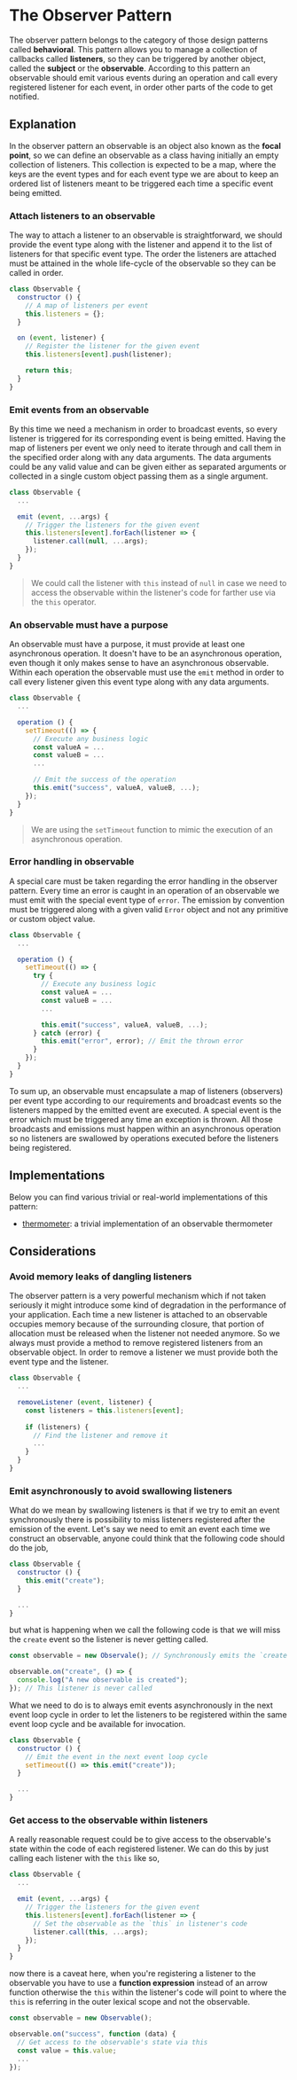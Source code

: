 # The Observer Pattern #

The observer pattern belongs to the category of those design patterns called **behavioral**. This pattern allows you to manage a collection of callbacks called **listeners**, so they can be triggered by another object, called the **subject** or the **observable**. According to this pattern an observable should emit various events during an operation and call every registered listener for each event, in order other parts of the code to get notified.

## Explanation ##

In the observer pattern an observable is an object also known as the **focal point**, so we can define an observable as a class having initially an empty collection of listeners. This collection is expected to be a map, where the keys are the event types and for each event type we are about to keep an ordered list of listeners meant to be triggered each time a specific event being emitted.

### Attach listeners to an observable ###

The way to attach a listener to an observable is straightforward, we should provide the event type along with the listener and append it to the list of listeners for that specific event type. The order the listeners are attached must be attained in the whole life-cycle of the observable so they can be called in order.

```javascript
class Observable {
  constructor () {
    // A map of listeners per event
    this.listeners = {};
  }

  on (event, listener) {
    // Register the listener for the given event
    this.listeners[event].push(listener);

    return this;
  }
}
```

### Emit events from an observable ###

By this time we need a mechanism in order to broadcast events, so every listener is triggered for its corresponding event is being emitted. Having the map of listeners per event we only need to iterate through and call them in the specified order along with any data arguments. The data arguments could be any valid value and can be given either as separated arguments or collected in a single custom object passing them as a single argument.

```javascript
class Observable {
  ...

  emit (event, ...args) {
    // Trigger the listeners for the given event
    this.listeners[event].forEach(listener => {
      listener.call(null, ...args);
    });
  }
} 
```

> We could call the listener with `this` instead of `null` in case we need to access the observable within the listener's code for farther use via the `this` operator.

### An observable must have a purpose ###

An observable must have a purpose, it must provide at least one asynchronous operation. It doesn't have to be an asynchronous operation, even though it only makes sense to have an asynchronous observable. Within each operation the observable must use the `emit` method in order to call every listener given this event type along with any data arguments.

```javascript
class Observable {
  ...

  operation () {
    setTimeout(() => {
      // Execute any business logic
      const valueA = ...
      const valueB = ...
      ...

      // Emit the success of the operation
      this.emit("success", valueA, valueB, ...);
    });
  }
}
```

> We are using the `setTimeout` function to mimic the execution of an asynchronous operation.

### Error handling in observable ###

A special care must be taken regarding the error handling in the observer pattern. Every time an error is caught in an operation of an observable we must emit with the special event type of `error`. The emission by convention must be triggered along with a given valid `Error` object and not any primitive or custom object value.

```javascript
class Observable {
  ...

  operation () {
    setTimeout(() => {
      try {
        // Execute any business logic
        const valueA = ...
        const valueB = ...
        ...

        this.emit("success", valueA, valueB, ...);
      } catch (error) {
        this.emit("error", error); // Emit the thrown error
      }
    });
  }
}
```

To sum up, an observable must encapsulate a map of listeners (observers) per event type according to our requirements and broadcast events so the listeners mapped by the emitted event are executed. A special event is the error which must be triggered any time an exception is thrown. All those broadcasts and emissions must happen within an asynchronous operation so no listeners are swallowed by operations executed before the listeners being registered.

## Implementations ##

Below you can find various trivial or real-world implementations of this pattern:

* [thermometer](thermometer.js): a trivial implementation of an observable thermometer

## Considerations ##

### Avoid memory leaks of dangling listeners ###

The observer pattern is a very powerful mechanism which if not taken seriously it might introduce some kind of degradation in the performance of your application. Each time a new listener is attached to an observable occupies memory because of the surrounding closure, that portion of allocation must be released when the listener not needed anymore. So we always must provide a method to remove registered listeners from an observable object. In order to remove a listener we must provide both the event type and the listener.

```javascript
class Observable {
  ...

  removeListener (event, listener) {
    const listeners = this.listeners[event];
    
    if (listeners) {
      // Find the listener and remove it
      ...
    }
  }
}
```

### Emit asynchronously to avoid swallowing listeners ###

What do we mean by swallowing listeners is that if we try to emit an event synchronously there is possibility to miss listeners registered after the emission of the event. Let's say we need to emit an event each time we construct an observable, anyone could think that the following code should do the job,

```javascript
class Observable {
  constructor () {
    this.emit("create");
  }

  ...
}
```

but what is happening when we call the following code is that we will miss the `create` event so the listener is never getting called.

```javascript
const observable = new Observale(); // Synchronously emits the `create` event

observable.on("create", () => {
  console.log("A new observable is created");
}); // This listener is never called
```

What we need to do is to always emit events asynchronously in the next event loop cycle in order to let the listeners to be registered within the same event loop cycle and be available for invocation.

```javascript
class Observable {
  constructor () {
    // Emit the event in the next event loop cycle
    setTimeout(() => this.emit("create"));
  }

  ...
}
```

### Get access to the observable within listeners ###

A really reasonable request could be to give access to the observable's state within the code of each registered listener. We can do this by just calling each listener with the `this` like so,

```javascript
class Observable {
  ...

  emit (event, ...args) {
    // Trigger the listeners for the given event
    this.listeners[event].forEach(listener => {
      // Set the observable as the `this` in listener's code
      listener.call(this, ...args);
    });
  }
} 
```

now there is a caveat here, when you're registering a listener to the observable you have to use a **function expression** instead of an arrow function otherwise the `this` within the listener's code will point to where the `this` is referring in the outer lexical scope and not the observable.

```javascript
const observable = new Observable();

observable.on("success", function (data) {
  // Get access to the observable's state via this
  const value = this.value;
  ...
});
```